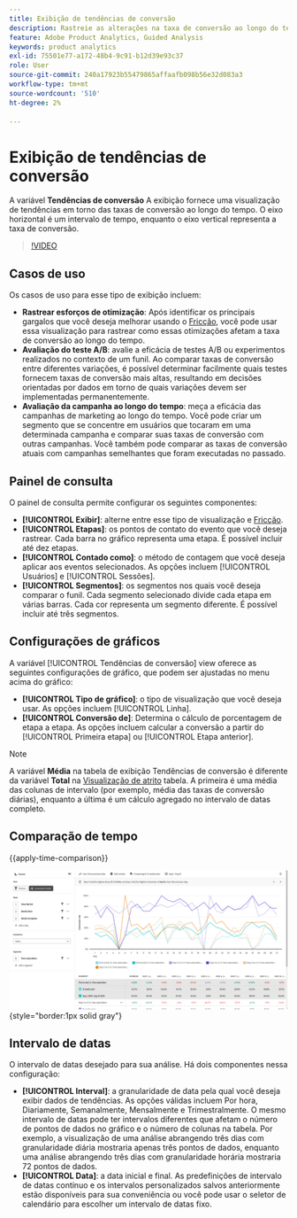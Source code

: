 ```yaml
---
title: Exibição de tendências de conversão
description: Rastreie as alterações na taxa de conversão ao longo do tempo.
feature: Adobe Product Analytics, Guided Analysis
keywords: product analytics
exl-id: 75501e77-a172-48b4-9c91-b12d39e93c37
role: User
source-git-commit: 240a17923b55479865affaafb098b56e32d083a3
workflow-type: tm+mt
source-wordcount: '510'
ht-degree: 2%

---
```


# Exibição de tendências de conversão

A variável **Tendências de conversão** A exibição fornece uma visualização de tendências em torno das taxas de conversão ao longo do tempo. O eixo horizontal é um intervalo de tempo, enquanto o eixo vertical representa a taxa de conversão.

>[!VIDEO](https://video.tv.adobe.com/v/3421662/?learn=on)

## Casos de uso

Os casos de uso para esse tipo de exibição incluem:

* **Rastrear esforços de otimização**: Após identificar os principais gargalos que você deseja melhorar usando o [Fricção](friction.md), você pode usar essa visualização para rastrear como essas otimizações afetam a taxa de conversão ao longo do tempo.
* **Avaliação do teste A/B**: avalie a eficácia de testes A/B ou experimentos realizados no contexto de um funil. Ao comparar taxas de conversão entre diferentes variações, é possível determinar facilmente quais testes fornecem taxas de conversão mais altas, resultando em decisões orientadas por dados em torno de quais variações devem ser implementadas permanentemente.
* **Avaliação da campanha ao longo do tempo**: meça a eficácia das campanhas de marketing ao longo do tempo. Você pode criar um segmento que se concentre em usuários que tocaram em uma determinada campanha e comparar suas taxas de conversão com outras campanhas. Você também pode comparar as taxas de conversão atuais com campanhas semelhantes que foram executadas no passado.

## Painel de consulta

O painel de consulta permite configurar os seguintes componentes:

* **[!UICONTROL Exibir]**: alterne entre esse tipo de visualização e [Fricção](friction.md).
* **[!UICONTROL Etapas]**: os pontos de contato do evento que você deseja rastrear. Cada barra no gráfico representa uma etapa. É possível incluir até dez etapas.
* **[!UICONTROL Contado como]**: o método de contagem que você deseja aplicar aos eventos selecionados. As opções incluem [!UICONTROL Usuários] e [!UICONTROL Sessões].
* **[!UICONTROL Segmentos]**: os segmentos nos quais você deseja comparar o funil. Cada segmento selecionado divide cada etapa em várias barras. Cada cor representa um segmento diferente. É possível incluir até três segmentos.

## Configurações de gráficos

A variável [!UICONTROL Tendências de conversão] view oferece as seguintes configurações de gráfico, que podem ser ajustadas no menu acima do gráfico:

* **[!UICONTROL Tipo de gráfico]**: o tipo de visualização que você deseja usar. As opções incluem [!UICONTROL Linha].
* **[!UICONTROL Conversão de]**: Determina o cálculo de porcentagem de etapa a etapa. As opções incluem calcular a conversão a partir do [!UICONTROL Primeira etapa] ou [!UICONTROL Etapa anterior].

>[!NOTE]
>
>A variável **Média** na tabela de exibição Tendências de conversão é diferente da variável **Total** na [Visualização de atrito](friction.md) tabela. A primeira é uma média das colunas de intervalo (por exemplo, média das taxas de conversão diárias), enquanto a última é um cálculo agregado no intervalo de datas completo.

## Comparação de tempo

{{apply-time-comparison}}

![Comparação de tempo de tendências de conversão](../assets/conversion-trends-compare.png){style="border:1px solid gray"}

## Intervalo de datas

O intervalo de datas desejado para sua análise. Há dois componentes nessa configuração:

* **[!UICONTROL Interval]**: a granularidade de data pela qual você deseja exibir dados de tendências. As opções válidas incluem Por hora, Diariamente, Semanalmente, Mensalmente e Trimestralmente. O mesmo intervalo de datas pode ter intervalos diferentes que afetam o número de pontos de dados no gráfico e o número de colunas na tabela. Por exemplo, a visualização de uma análise abrangendo três dias com granularidade diária mostraria apenas três pontos de dados, enquanto uma análise abrangendo três dias com granularidade horária mostraria 72 pontos de dados.
* **[!UICONTROL Data]**: a data inicial e final. As predefinições de intervalo de datas contínuo e os intervalos personalizados salvos anteriormente estão disponíveis para sua conveniência ou você pode usar o seletor de calendário para escolher um intervalo de datas fixo.

